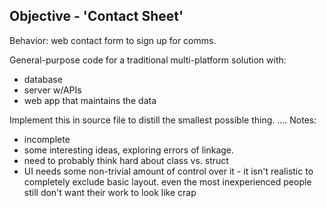 ## Objective - 'Contact Sheet'
Behavior: web contact form to sign up for comms.

General-purpose code for a traditional multi-platform solution with:
- database
- server w/APIs	
- web app that maintains the data

Implement this in source file to distill the smallest possible thing.
....
Notes:
- incomplete
- some interesting ideas, exploring errors of linkage.
- need to probably think hard about class vs. struct
- UI needs some non-trivial amount of control over it - it isn't realistic
to completely exclude basic layout.  even the most inexperienced people still
don't want their work to look like crap
